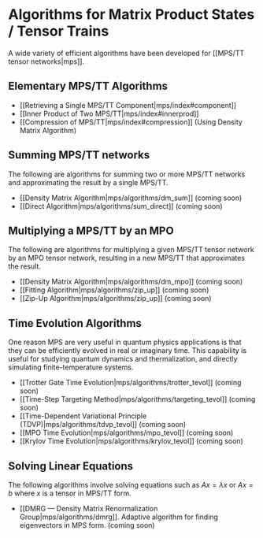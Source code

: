 # Algorithms for Matrix Product States / Tensor Trains

A wide variety of efficient algorithms have been developed
for [[MPS/TT tensor networks|mps]].

## Elementary MPS/TT Algorithms

- [[Retrieving a Single MPS/TT Component|mps/index#component]]
- [[Inner Product of Two MPS/TT|mps/index#innerprod]]
- [[Compression of MPS/TT|mps/index#compression]] (Using Density Matrix Algorithm)

## Summing MPS/TT networks

The following are algorithms for summing two or more MPS/TT networks
and approximating the result by a single MPS/TT.

- [[Density Matrix Algorithm|mps/algorithms/dm_sum]] (coming soon)
- [[Direct Algorithm|mps/algorithms/sum_direct]] (coming soon)

## Multiplying a MPS/TT by an MPO

The following are algorithms for multiplying a given MPS/TT tensor network
by an MPO tensor network, resulting in a new MPS/TT that approximates
the result.

- [[Density Matrix Algorithm|mps/algorithms/dm_mpo]] (coming soon)
- [[Fitting Algorithm|mps/algorithms/zip_up]] (coming soon)
- [[Zip-Up Algorithm|mps/algorithms/zip_up]] (coming soon)

## Time Evolution Algorithms

One reason MPS are very useful in quantum physics applications
is that they can be efficiently evolved in real or imaginary time.
This capability is useful for studying quantum dynamics
and thermalization, and directly simulating finite-temperature
systems.

- [[Trotter Gate Time Evolution|mps/algorithms/trotter_tevol]] (coming soon)
- [[Time-Step Targeting Method|mps/algorithms/targeting_tevol]] (coming soon)
- [[Time-Dependent Variational Principle (TDVP)|mps/algorithms/tdvp_tevol]] (coming soon)
- [[MPO Time Evolution|mps/algorithms/mpo_tevol]] (coming soon)
- [[Krylov Time Evolution|mps/algorithms/krylov_tevol]] (coming soon)

## Solving Linear Equations

The following algorithms involve solving equations such as $A x = \lambda x$
or $A x = b$ where $x$ is a tensor in MPS/TT form.

- [[DMRG &mdash; Density Matrix Renormalization Group|mps/algorithms/dmrg]].
  Adaptive algorithm for finding eigenvectors in MPS form. (coming soon)

